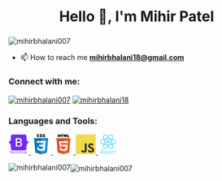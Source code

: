 <h1 align="center">Hello 👋, I'm Mihir Patel</h1>
<h3 align="center"></h3>

<p align="left"> <img src="https://komarev.com/ghpvc/?username=mihirbhalani007&label=Profile%20views&color=0e75b6&style=flat" alt="mihirbhalani007" /> </p>

- 📫 How to reach me **mihirbhalani18@gmail.com**

<h3 align="left">Connect with me:</h3>
<p align="left">
<a href="https://linkedin.com/in/mihirbhalani007" target="blank"><img align="center" src="https://raw.githubusercontent.com/rahuldkjain/github-profile-readme-generator/master/src/images/icons/Social/linked-in-alt.svg" alt="mihirbhalani007" height="30" width="40" /></a>
<a href="https://www.leetcode.com/mihirbhalani18" target="blank"><img align="center" src="https://raw.githubusercontent.com/rahuldkjain/github-profile-readme-generator/master/src/images/icons/Social/leet-code.svg" alt="mihirbhalani18" height="30" width="40" /></a>
</p>

<h3 align="left">Languages and Tools:</h3>
<p align="left"> <a href="https://getbootstrap.com" target="_blank" rel="noreferrer"> <img src="https://raw.githubusercontent.com/devicons/devicon/master/icons/bootstrap/bootstrap-plain-wordmark.svg" alt="bootstrap" width="40" height="40"/> </a> <a href="https://www.w3schools.com/css/" target="_blank" rel="noreferrer"> <img src="https://raw.githubusercontent.com/devicons/devicon/master/icons/css3/css3-original-wordmark.svg" alt="css3" width="40" height="40"/> </a> <a href="https://www.w3.org/html/" target="_blank" rel="noreferrer"> <img src="https://raw.githubusercontent.com/devicons/devicon/master/icons/html5/html5-original-wordmark.svg" alt="html5" width="40" height="40"/> </a> <a href="https://developer.mozilla.org/en-US/docs/Web/JavaScript" target="_blank" rel="noreferrer"> <img src="https://raw.githubusercontent.com/devicons/devicon/master/icons/javascript/javascript-original.svg" alt="javascript" width="40" height="40"/> </a> <a href="https://reactjs.org/" target="_blank" rel="noreferrer"> <img src="https://raw.githubusercontent.com/devicons/devicon/master/icons/react/react-original-wordmark.svg" alt="react" width="40" height="40"/> </a> </p>

<p><img align="left" src="https://github-readme-stats.vercel.app/api/top-langs?username=mihirbhalani007&show_icons=true&locale=en&layout=compact" alt="mihirbhalani007" /></p>

<p><img align="center" src="https://github-readme-streak-stats.herokuapp.com/?user=mihirbhalani007&" alt="mihirbhalani007" /></p>

